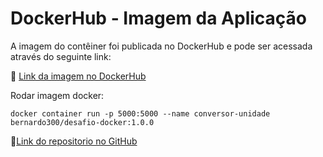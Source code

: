 # DockerHub - Imagem da Aplicação

A imagem do contêiner foi publicada no DockerHub e pode ser acessada através do seguinte link:

🔗 [Link da imagem no DockerHub](https://hub.docker.com/repository/docker/bernardo300/desafio-docker/general)

Rodar imagem docker:

`docker container run -p 5000:5000 --name conversor-unidade bernardo300/desafio-docker:1.0.0`

🔗[Link do repositorio no GitHub](https://github.com/bernardo300/conversao-distancia)